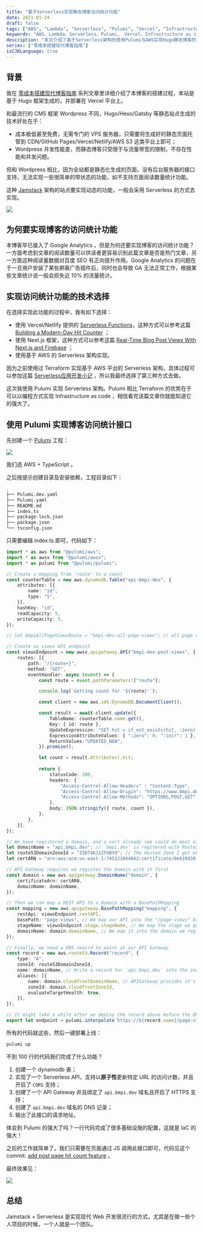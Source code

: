 ```yaml
---
title: "基于Serverless实现静态博客访问统计功能"
date: 2021-01-24
draft: false
tags: ["AWS", "Lambda", "Serverless", "Pulumi", "Vercel", "Infrastructure as code", "无服务器架构", "Hugo", "独立博客", "个人博客", "技术博客"]
keywords: "AWS、Lambda、Serverless、Pulumi、 Vercel、Infrastructure as code、无服务器架构、Hugo、独立博客、个人博客、技术博客"
description: "本文介绍了基于Serverless架构的使用Pulumi与AWS实现Hugo静态博客的访问统计功能。"
series: ["零成本搭建现代博客指南"]
isCJKLanguage: true
---
```


## 背景

我在 [零成本搭建现代博客指南](/series/零成本搭建现代博客指南/) 系列文章里详细介绍了本博客的搭建过程，本站是基于 Hugo 框架生成的，并部署在 Vercel 平台上。

和最流行的 CMS 框架 Wordpress 不同，Hugo/Hexo/Gatsby 等静态站点生成的技术好处在于：

- 成本极低甚至免费，无需专门的 VPS 服务器，只需要将生成好的静态页面托管到 CDN/GitHub Pages/Vercel/Netlify/AWS S3 这类平台上即可；
- Wordpress 并发性能差，而静态博客只受限于与流量带宽的限制，不存在性能和并发问题。

但和 Wordpress 相比，因为全站都是静态化生成的页面，没有后台服务器的接口支持，无法实现一些很简单的带状态的功能，如不支持页面阅读数量统计功能。

这种 [Jamstack](https://jamstack.org/) 架构的站点要实现动态的功能，一般会采用 Serverless 的方式去实现。

![](https://img.bmpi.dev/84527ff9-9fa8-ecbf-63e9-bbfd77712c4a.png)

## 为何要实现博客的访问统计功能

本博客早已接入了 Google Analytics ，但是为何还要实现博客的访问统计功能？一方面考虑到文章的阅读数量可以供读者更容易识别此篇文章是否是热门文章，另一方面这种阅读量数据对百度 SEO 有正向提升作用。Google Analytics 的问题在于一旦用户安装了某些屏蔽广告插件后，同时也会导致 GA 无法正常工作，根据某些文章统计说一般会损失近 10% 的流量统计。

## 实现访问统计功能的技术选择

在选择实现此功能的过程中，我有如下选择：

- 使用 Vercel/Netlify 提供的 [Serverless Functions](https://vercel.com/docs/serverless-functions/introduction)，这种方式可以参考这篇 [Building a Modern-Day Hit Counter](https://www.joshwcomeau.com/react/serverless-hit-counter/) ；
- 使用 Next.js 框架，这种方式可以参考这篇 [Real-Time Blog Post Views With Next.js and Firebase](https://leerob.io/blog/real-time-post-views) ；
- 使用基于 AWS 的 Serverless 架构实现。

因为之前使用过 Terraform 实现基于 AWS 平台的 Serverless 架构，具体过程可以参加这篇 [Serverless应用开发小记](/dev/guide-to-serverless/) ，所以我最终选择了第三种方式去做。

这次我使用 Pulumi 实现 Serverless 架构。Pulumi 相比 Terraform 的优势在于可以以编程方式实现 Infrastructure as code ，相信看完该篇文章你就能知道它的强大了。

## 使用 Pulumi 实现博客访问统计接口

先创建一个 [Pulumi](https://www.pulumi.com/) 工程：

![](https://img.bmpi.dev/a923b2bd-13bf-4e24-402d-dc6104b92048.png)

我们选 AWS + TypeScript 。

之后按提示创建目录及安装依赖，工程目录如下：

```bash
.
├── Pulumi.dev.yaml
├── Pulumi.yaml
├── README.md
├── index.ts
├── package-lock.json
├── package.json
└── tsconfig.json
```

只需要编辑 index.ts 即可，代码如下：

```ts
import * as aws from "@pulumi/aws";
import * as awsx from "@pulumi/awsx";
import * as pulumi from "@pulumi/pulumi";

// Create a mapping from 'route' to a count
const counterTable = new aws.dynamodb.Table("api-bmpi-dev", {
    attributes: [{
        name: "id",
        type: "S",
    }],
    hashKey: "id",
    readCapacity: 5,
    writeCapacity: 5,
});

// let bmpiAllPageViewsRoute = "bmpi-dev-all-page-views"; // all page views key

// Create an views API endpoint
const viewsEndpoint = new awsx.apigateway.API("bmpi-dev-post-views", {
    routes: [{
        path: "/{route+}",
        method: "GET",
        eventHandler: async (event) => {
            const route = event.pathParameters!["route"];

            console.log(`Getting count for '${route}'`);

            const client = new aws.sdk.DynamoDB.DocumentClient();

            const result = await client.update({
                TableName: counterTable.name.get(),
                Key: { id: route },
                UpdateExpression: "SET hit = if_not_exists(hit, :zero) + :incr",
                ExpressionAttributeValues: { ":zero": 0, ":incr": 1 },
                ReturnValues:"UPDATED_NEW",
            }).promise();

            let count = result.Attributes!.hit;
            
            return {
                statusCode: 200,
                headers: {
                    "Access-Control-Allow-Headers" : "Content-Type",
                    "Access-Control-Allow-Origin": "https://www.bmpi.dev",
                    "Access-Control-Allow-Methods": "OPTIONS,POST,GET"
                },
                body: JSON.stringify({ route, count }),
            };
        },
    }],
});

// We have registered a domain, and a cert already (we could do most of this with Pulumi as well if we wanted!)
let domainName = "api.bmpi.dev"; // `bmpi.dev` is regitered with Route53 
let route53DomainZoneId = "Z3D746J1ZFXBYQ"; // The Hosted Zone I got when I registered `bmpi.dev`
let certARN = "arn:aws:acm:us-east-1:745121664662:certificate/6e610430-46c8-4884-a1f7-471be45decf4"; // ACM cert for `*.bmpi.dev`

// API Gateway requires we register the Domain with it first
const domain = new aws.apigateway.DomainName("domain", {
    certificateArn: certARN,
    domainName: domainName,
});

// Then we can map a REST API to a domain with a BasePathMapping
const mapping = new aws.apigateway.BasePathMapping("mapping", {
    restApi: viewsEndpoint.restAPI,
    basePath: "page-views", // We map our API into the "/page-views" base path
    stageName: viewsEndpoint.stage.stageName, // We map the stage we got for free with `.x.API` above
    domainName: domain.domainName, // We map it into the domain we registered above
});

// Finally, we need a DNS reocrd to point at our API Gateway
const record = new aws.route53.Record("record", {
    type: "A",
    zoneId: route53DomainZoneId,
    name: domainName, // Write a record for `api.bmpi.dev` into the zone for `bmpi.dev`
    aliases: [{
        name: domain.cloudfrontDomainName, // APIGateway provides it's own CloudFront distribution we can point at...
        zoneId: domain.cloudfrontZoneId,
        evaluateTargetHealth: true,
    }],
});

// It might take a while after we deploy the record above before the DNS propagates and allows us to resolve these URLs...
export let endpoint = pulumi.interpolate`https://${record.name}/page-views`;
```

所有的代码就这些，然后一键部署上线：

```bash
pulumi up
```

不到 100 行的代码我们完成了什么功能？

1. 创建一个 dynamodb 表；
2. 实现了一个 Serverless API，支持以**原子性**更新特定 URL 的访问计数，并且开启了 `CORS` 支持；
3. 创建了一个 API Gateway 并且绑定了 `api.bmpi.dev` 域名且开启了 HTTPS 支持；
4. 创建了 `api.bmpi.dev` 域名的 DNS 记录；
5. 输出了此接口的请求地址。

体会到 Pulumi 的强大了吗？一行代码完成了很多基础设施的配置，这就是 IaC 的强大！

之后的工作就简单了，我们只需要在页面通过 JS 调用此接口即可，代码见这个 commit: [add post page hit count feature](https://github.com/bmpi-dev/bmpi.dev/commit/a7cccfd7e9e25d7eed513b471a53d9327d738d0e) 。

最终效果见：

![](https://img.bmpi.dev/747c5497-bda7-fd39-2f2a-420ac7718c9e.png)

## 总结

Jamstack + Serverless 是实现现代 Web 开发很流行的方式，尤其是在做一些个人项目的时候，一个人就是一个团队。
